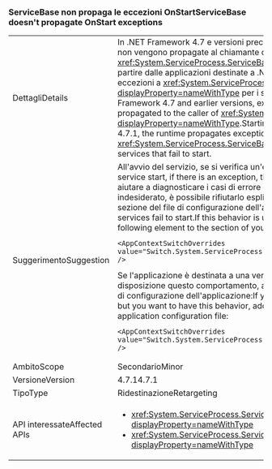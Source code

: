 ### <a name="servicebase-doesnt-propagate-onstart-exceptions"></a><span data-ttu-id="4b8b9-101">ServiceBase non propaga le eccezioni OnStart</span><span class="sxs-lookup"><span data-stu-id="4b8b9-101">ServiceBase doesn't propagate OnStart exceptions</span></span>

|   |   |
|---|---|
|<span data-ttu-id="4b8b9-102">Dettagli</span><span class="sxs-lookup"><span data-stu-id="4b8b9-102">Details</span></span>|<span data-ttu-id="4b8b9-103">In .NET Framework 4.7 e versioni precedenti, le eccezioni generate all'avvio del servizio non vengono propagate al chiamante di <xref:System.ServiceProcess.ServiceBase.Run%2A?displayProperty=nameWithType>. A partire dalle applicazioni destinate a .NET Framework 4.7.1, il runtime propaga le eccezioni a <xref:System.ServiceProcess.ServiceBase.Run%2A?displayProperty=nameWithType> per i servizi che non vengono avviati.</span><span class="sxs-lookup"><span data-stu-id="4b8b9-103">In the .NET Framework 4.7 and earlier versions, exceptions thrown on service startup are not propagated to the caller of <xref:System.ServiceProcess.ServiceBase.Run%2A?displayProperty=nameWithType>.Starting with applications that target the .NET Framework 4.7.1, the runtime propagates exceptions to <xref:System.ServiceProcess.ServiceBase.Run%2A?displayProperty=nameWithType> for services that fail to start.</span></span>|
|<span data-ttu-id="4b8b9-104">Suggerimento</span><span class="sxs-lookup"><span data-stu-id="4b8b9-104">Suggestion</span></span>|<span data-ttu-id="4b8b9-105">All'avvio del servizio, se si verifica un'eccezione, tale eccezione verrà propagata.</span><span class="sxs-lookup"><span data-stu-id="4b8b9-105">On service start, if there is an exception, that exception will be propagated.</span></span> <span data-ttu-id="4b8b9-106">Questo dovrebbe aiutare a diagnosticare i casi di errore di avvio dei servizi. Se questo comportamento è indesiderato, è possibile rifiutarlo esplicitamente aggiungendo l'elemento <AppContextSwitchOverrides> seguente alla sezione <runtime> del file di configurazione dell'applicazione:</span><span class="sxs-lookup"><span data-stu-id="4b8b9-106">This should help diagnose cases where services fail to start.If this behavior is undesirable, you can opt out of it by adding the following <AppContextSwitchOverrides> element to the <runtime> section of your application configuration file:</span></span><pre><code class="language-xml">&lt;AppContextSwitchOverrides value=&quot;Switch.System.ServiceProcess.DontThrowExceptionsOnStart=true&quot; /&gt;&#13;&#10;</code></pre><span data-ttu-id="4b8b9-107">Se l'applicazione è destinata a una versione precedente alla 4.7.1 ma si vuole avere a disposizione questo comportamento, aggiungere l'elemento <AppContextSwitchOverrides> seguente alla sezione <runtime> del file di configurazione dell'applicazione:</span><span class="sxs-lookup"><span data-stu-id="4b8b9-107">If your application targets an earlier version than 4.7.1 but you want to have this behavior, add the following <AppContextSwitchOverrides> element to the <runtime> section of your application configuration file:</span></span><pre><code class="language-xml">&lt;AppContextSwitchOverrides value=&quot;Switch.System.ServiceProcess.DontThrowExceptionsOnStart=false&quot; /&gt;&#13;&#10;</code></pre>|
|<span data-ttu-id="4b8b9-108">Ambito</span><span class="sxs-lookup"><span data-stu-id="4b8b9-108">Scope</span></span>|<span data-ttu-id="4b8b9-109">Secondario</span><span class="sxs-lookup"><span data-stu-id="4b8b9-109">Minor</span></span>|
|<span data-ttu-id="4b8b9-110">Versione</span><span class="sxs-lookup"><span data-stu-id="4b8b9-110">Version</span></span>|<span data-ttu-id="4b8b9-111">4.7.1</span><span class="sxs-lookup"><span data-stu-id="4b8b9-111">4.7.1</span></span>|
|<span data-ttu-id="4b8b9-112">Tipo</span><span class="sxs-lookup"><span data-stu-id="4b8b9-112">Type</span></span>|<span data-ttu-id="4b8b9-113">Ridestinazione</span><span class="sxs-lookup"><span data-stu-id="4b8b9-113">Retargeting</span></span>|
|<span data-ttu-id="4b8b9-114">API interessate</span><span class="sxs-lookup"><span data-stu-id="4b8b9-114">Affected APIs</span></span>|<ul><li><xref:System.ServiceProcess.ServiceBase.Run(System.ServiceProcess.ServiceBase)?displayProperty=nameWithType></li><li><xref:System.ServiceProcess.ServiceBase.Run(System.ServiceProcess.ServiceBase[])?displayProperty=nameWithType></li></ul>|

